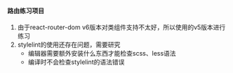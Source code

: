 #### 路由练习项目
1. 由于react-router-dom v6版本对类组件支持不太好，所以使用的v5版本进行练习
2. stylelint的使用还存在问题，需要研究
   + 编辑器需要额外安装什么东西才能检查scss、less语法
   + 编译时不会检查stylelint的语法错误
